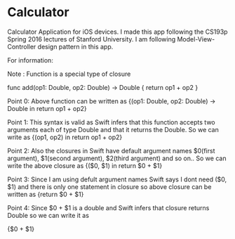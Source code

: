 # Calculator
Calculator Application for iOS devices. I made this app following the CS193p Spring 2016 lectures of Stanford University.
I am following Model-View-Controller design pattern in this app.



For information:

Note : Function is a special type of closure


func add(op1: Double, op2: Double) -> Double {
return op1 + op2
}

Point 0: Above function can be written as 
{(op1: Double, op2: Double) -> Double in return op1 + op2}

Point 1: This syntax is valid as Swift infers that this function accepts two arguments each
of type Double and that it returns the Double. So we can write as
{(op1, op2) in return op1 + op2}

Point 2: Also the closures in Swift have default argument names $0(first argument), $1(second argument), $2(third argument) and so on..
So we can write the above closure as
{($0, $1) in return $0 + $1}

Point 3: Since I am using defult argument names Swift says I dont need ($0, $1) and there is only one statement in closure so above closure can be written as
{return $0 + $1}

Point 4: Since $0 + $1 is a double and Swift infers that closure returns Double so we can write it as

{$0 + $1}







